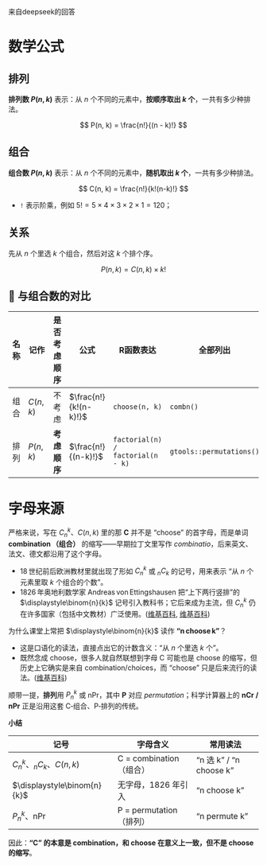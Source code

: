 来自deepseek的回答

# 数学公式

## 排列

**排列数 $P(n, k)$** 表示：从 $n$ 个不同的元素中，**按顺序取出 $k$ 个**，一共有多少种排法。

  $$
  P(n, k) = \frac{n!}{(n - k)!}
  $$

## 组合

**组合数 $P(n, k)$** 表示：从 $n$ 个不同的元素中，**随机取出 $k$ 个**，一共有多少种排法。

  $$
  C(n, k) = \frac{n!}{k!(n-k)!}
  $$

* `!` 表示阶乘，例如 $5! = 5 × 4 × 3 × 2 × 1 = 120$；

## 关系
先从 $n$ 个里选 $k$ 个组合，然后对这 $k$ 个排个序。

$$
P(n, k) = C(n, k) \times k!
$$


## 🎯 与组合数的对比

| 名称 | 记作        | 是否考虑顺序   | 公式                    | R函数表达                             | 全部列出 |
| -- | --------- | -------- | --------------------- | --------------------------------- | ---- |
| 组合 | $C(n, k)$ | 不考虑      | $\frac{n!}{k!(n-k)!}$ | `choose(n, k)`                    | `combn()` |
| 排列 | $P(n, k)$ | **考虑顺序** | $\frac{n!}{(n-k)!}$   | `factorial(n) / factorial(n - k)` |  `gtools::permutations()`  |




# 字母来源

严格来说，写在 $C_{n}^{k}$、$C(n,k)$ 里的那 **C** 并不是 “choose” 的首字母，而是单词 **combination （组合）** 的缩写——早期拉丁文里写作 *combinatio*，后来英文、法文、德文都沿用了这个字母。

* 18 世纪前后欧洲教材里就出现了形如 $C_{n}^{k}$ 或 ${}_{n}C_{k}$ 的记号，用来表示 “从 $n$ 个元素里取 $k$ 个组合的个数”。
* 1826 年奥地利数学家 Andreas von Ettingshausen 把“上下两行竖排”的 $\displaystyle\binom{n}{k}$ 记号引入教科书；它后来成为主流，但 $C_{n}^{k}$ 仍在许多国家（包括中文教材）广泛使用。([维基百科][1], [维基百科][2])

为什么课堂上常把 $\displaystyle\binom{n}{k}$ 读作 **“n choose k”**？

* 这是口语化的读法，直接点出它的计数含义：“从 $n$ 个里选 $k$ 个”。
* 既然念成 choose，很多人就自然联想到字母 C 可能也是 choose 的缩写，但历史上它确实是来自 combination/choices，而 “choose” 只是后来流行的读法。([维基百科][2])

顺带一提，**排列**用 $P_{n}^{k}$ 或 nPr，其中 **P** 对应 *permutation*；科学计算器上的 **nCr / nPr** 正是沿用这套 C‑组合、P‑排列的传统。

**小结**

| 记号                                 | 字母含义                | 常用读法                   |
| ---------------------------------- | ------------------- | ---------------------- |
| $C_{n}^{k}$、${}_{n}C_{k}$、$C(n,k)$ | C = combination（组合） | “n 选 k” / “n choose k” |
| $\displaystyle\binom{n}{k}$        | 无字母，1826 年引入        | “n choose k”           |
| $P_{n}^{k}$、nPr                    | P = permutation（排列） | “n permute k”          |

因此：**“C” 的本意是 combination，和 choose 在意义上一致，但不是 choose 的缩写**。

[1]: https://en.wikipedia.org/wiki/Binomial_coefficient?utm_source=chatgpt.com "Binomial coefficient"
[2]: https://en.wikipedia.org/wiki/Binomial_coefficient "Binomial coefficient - Wikipedia"

